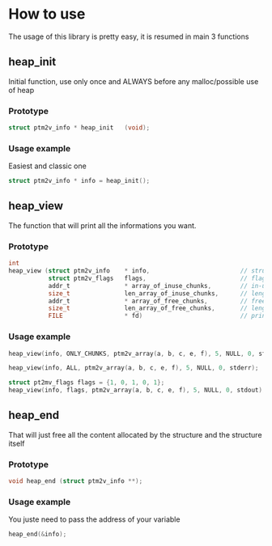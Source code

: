 # How to use

The usage of this library is pretty easy, it is resumed in main 3 functions

## heap_init
Initial function, use only once and ALWAYS before any malloc/possible use of heap
### Prototype
```C
struct ptm2v_info * heap_init   (void);
```
### Usage example
Easiest and classic one
```C
struct ptm2v_info * info = heap_init();
```

## heap_view
The function that will print all the informations you want.
### Prototype
```C
int
heap_view (struct ptm2v_info	* info,                         // struct returned by heap_init
           struct ptm2v_flags   flags,                          // flags for customizable printing
           addr_t               * array_of_inuse_chunks,        // in-use chunks you want to print, NULL else
           size_t               len_array_of_inuse_chunks,      // length of the array above
           addr_t               * array_of_free_chunks,         // free chunks you want to print, NULL else
           size_t               len_array_of_free_chunks,       // length of the array above
           FILE                 * fd)                           // printing file, NULL/stdout for stdout

```

### Usage example
```C
heap_view(info, ONLY_CHUNKS, ptm2v_array(a, b, c, e, f), 5, NULL, 0, stdout);
```
```C
heap_view(info, ALL, ptm2v_array(a, b, c, e, f), 5, NULL, 0, stderr);
```
```C
struct pt2mv_flags flags = {1, 0, 1, 0, 1};
heap_view(info, flags, ptm2v_array(a, b, c, e, f), 5, NULL, 0, stdout);
```

## heap_end
That will just free all the content allocated by the structure and the structure itself
### Prototype
```C
void heap_end (struct ptm2v_info **);
```
### Usage example
You juste need to pass the address of your variable
```C
heap_end(&info);
```
